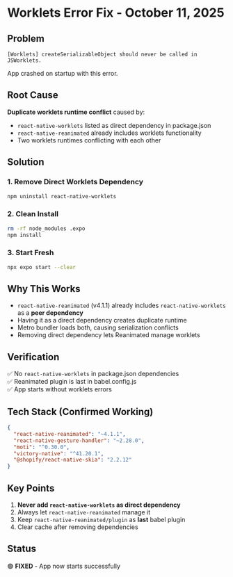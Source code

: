 # Worklets Error Fix - October 11, 2025

## Problem

```
[Worklets] createSerializableObject should never be called in JSWorklets.
```

App crashed on startup with this error.

## Root Cause

**Duplicate worklets runtime conflict** caused by:
- `react-native-worklets` listed as direct dependency in package.json
- `react-native-reanimated` already includes worklets functionality
- Two worklets runtimes conflicting with each other

## Solution

### 1. Remove Direct Worklets Dependency

```bash
npm uninstall react-native-worklets
```

### 2. Clean Install

```bash
rm -rf node_modules .expo
npm install
```

### 3. Start Fresh

```bash
npx expo start --clear
```

## Why This Works

- `react-native-reanimated` (v4.1.1) already includes `react-native-worklets` as a **peer dependency**
- Having it as a direct dependency creates duplicate runtime
- Metro bundler loads both, causing serialization conflicts
- Removing direct dependency lets Reanimated manage worklets

## Verification

✅ No `react-native-worklets` in package.json dependencies  
✅ Reanimated plugin is last in babel.config.js  
✅ App starts without worklets errors  

## Tech Stack (Confirmed Working)

```json
{
  "react-native-reanimated": "~4.1.1",
  "react-native-gesture-handler": "~2.28.0",
  "moti": "^0.30.0",
  "victory-native": "^41.20.1",
  "@shopify/react-native-skia": "2.2.12"
}
```

## Key Points

1. **Never add `react-native-worklets` as direct dependency**
2. Always let `react-native-reanimated` manage it
3. Keep `react-native-reanimated/plugin` as **last** babel plugin
4. Clear cache after removing dependencies

## Status

🟢 **FIXED** - App now starts successfully
